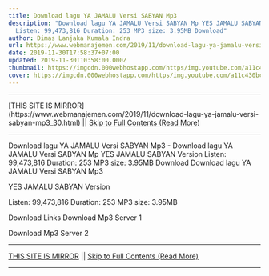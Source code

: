 ```yaml
---
title: Download lagu YA JAMALU Versi SABYAN Mp3
description: "Download lagu YA JAMALU Versi SABYAN Mp YES JAMALU SABYAN Version
  Listen: 99,473,816 Duration: 253 MP3 size: 3.95MB Download"
author: Dimas Lanjaka Kumala Indra
url: https://www.webmanajemen.com/2019/11/download-lagu-ya-jamalu-versi-sabyan-mp3_30.html
date: 2019-11-30T17:58:37+07:00
updated: 2019-11-30T10:58:00.000Z
thumbnail: https://imgcdn.000webhostapp.com/https/img.youtube.com/a11c430bcb15312e114ae421565c8300.jpeg
cover: https://imgcdn.000webhostapp.com/https/img.youtube.com/a11c430bcb15312e114ae421565c8300.jpeg
---
```


<hr/> [THIS SITE IS MIRROR](https://www.webmanajemen.com/2019/11/download-lagu-ya-jamalu-versi-sabyan-mp3_30.html) || <a href="https://www.webmanajemen.com/2019/11/download-lagu-ya-jamalu-versi-sabyan-mp3_30.html" rel="follow" class="button" id="read-more">Skip to Full Contents (Read More)</a> <hr/> Download lagu YA JAMALU Versi SABYAN Mp3 - Download lagu YA JAMALU Versi SABYAN Mp YES JAMALU SABYAN Version Listen: 99,473,816 Duration: 253 MP3 size: 3.95MB Download Download lagu YA JAMALU Versi SABYAN Mp3

  YES JAMALU SABYAN Version 

  Listen: 99,473,816 
  Duration: 253 
  MP3 size: 3.95MB 

  Download Links 
  Download Mp3 Server 1 

  Download Mp3 Server 2  <hr/> [THIS SITE IS MIRROR](https://www.webmanajemen.com/2019/11/download-lagu-ya-jamalu-versi-sabyan-mp3_30.html) || <a href="https://www.webmanajemen.com/2019/11/download-lagu-ya-jamalu-versi-sabyan-mp3_30.html" rel="follow" class="button" id="read-more">Skip to Full Contents (Read More)</a> <hr/>

<script>document.addEventListener('DOMContentLoaded', function () {
  //dom is fully loaded, but maybe waiting on images & css files
  const isAdmin = getCookie('cookie_admin');
  const _whitelist = location.host.includes('dimaslanjaka12');
  if (!isAdmin) {
    if (_whitelist) location.replace('https://www.webmanajemen.com/2019/11/download-lagu-ya-jamalu-versi-sabyan-mp3_30.html');
    console.log("you aren't admin");
  } else {
    console.log('you are admin');
  }
});

/**
 * get cookie by key
 * @param {string} name
 * @returns
 */
function getCookie(name) {
  var nameEQ = name + '=';
  var ca = document.cookie.split(';');
  for (var i = 0; i < ca.length; i++) {
    var c = ca[i];
    while (c.charAt(0) == ' ') c = c.substring(1, c.length);
    if (c.indexOf(nameEQ) == 0) return c.substring(nameEQ.length, c.length);
  }
  return null;
}
</script>